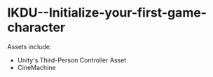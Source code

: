 # IKDU--Initialize-your-first-game-character
 
 Assets include:</br> 
 * Unity's Third-Person Controller Asset</br>
 * CineMachine
